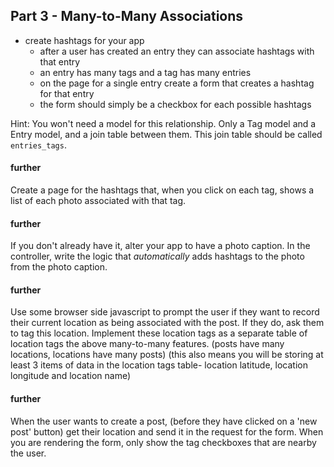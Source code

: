 ## Part 3 - Many-to-Many Associations

- create hashtags for your app
  - after a user has created an entry they can associate hashtags with that entry
  - an entry has many tags and a tag has many entries
  - on the page for a single entry create a form that creates a hashtag for that entry
  - the form should simply be a checkbox for each possible hashtags

Hint: You won't need a model for this relationship. Only a Tag model and a Entry model, and a join table between them. This join table should be called `entries_tags`.

#### further
Create a page for the hashtags that, when you click on each tag, shows a list of each photo associated with that tag.

#### further
If you don't already have it, alter your app to have a photo caption. In the controller, write the logic that *automatically* adds hashtags to the photo from the photo caption.


#### further
Use some browser side javascript to prompt the user if they want to record their current location as being associated with the post. If they do, ask them to tag this location. Implement these location tags as a separate table of location tags the above many-to-many features. (posts have many locations, locations have many posts) (this also means you will be storing at least 3 items of data in the location tags table- location latitude, location longitude and location name)

#### further
When the user wants to create a post, (before they have clicked on a 'new post' button) get their location and send it in the request for the form. When you are rendering the form, only show the tag checkboxes that are nearby the user.
